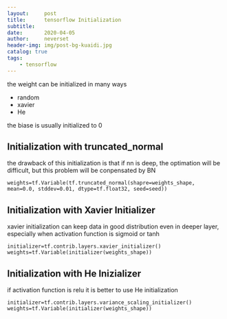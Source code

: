 ```yaml
---
layout:     post
title:      tensorflow Initialization
subtitle:   
date:       2020-04-05
author:     neverset
header-img: img/post-bg-kuaidi.jpg
catalog: true
tags:
    - tensorflow
---
```



the weight can be initialized in many ways

* random
* xavier
* He

the biase is usually initialized to 0

## Initialization with truncated_normal

the drawback of this initialization is that if nn is deep, the optimation will be difficult, but this problem will be conpensated by BN

    weights=tf.Variable(tf.truncated_normal(shapre=weights_shape, mean=0.0, stddev=0.01, dtype=tf.float32, seed=seed))

## Initialization with Xavier Initializer

xavier initialization can keep data in good distribution even in deeper layer, especially when activation function is sigmoid or tanh

    initializer=tf.contrib.layers.xavier_initializer()
    weights=tf.Variable(initializer(weights_shape))

## Initialization with He Inizializer

if activation function is relu it is better to use He initialization

    initializer=tf.contrib.layers.variance_scaling_initializer()
    weights=tf.Variable(initializer(weights_shape))